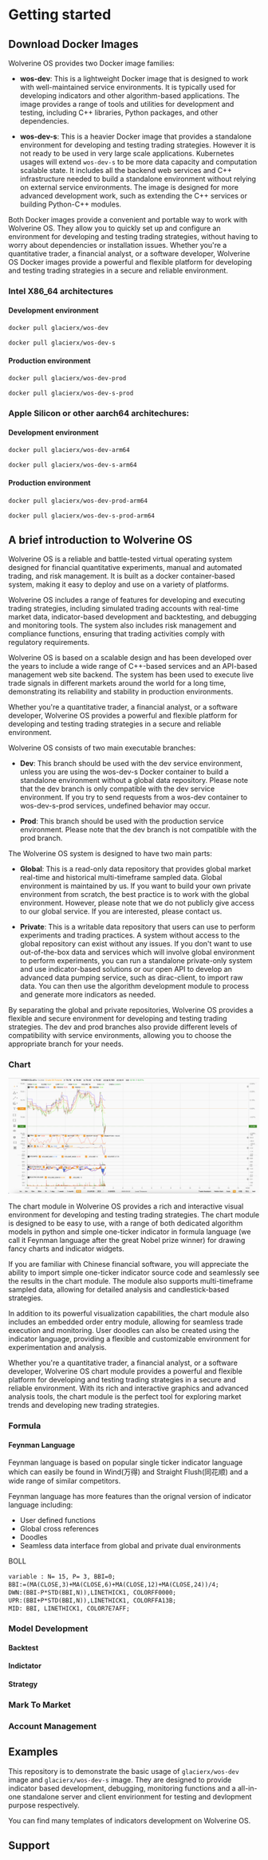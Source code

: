 # Getting started

## Download Docker Images

Wolverine OS provides two Docker image families:

* **wos-dev**: This is a lightweight Docker image that is designed to work with well-maintained service environments. It is typically used for developing indicators and other algorithm-based applications. The image provides a range of tools and utilities for development and testing, including C++ libraries, Python packages, and other dependencies.

* **wos-dev-s**: This is a heavier Docker image that provides a standalone environment for developing and testing trading strategies. However it is not ready to be used in very large scale applications. Kubernetes usages will extend `wos-dev-s` to be more data capacity and computation scalable state. It includes all the backend web services and C++ infrastructure needed to build a standalone environment without relying on external service environments. The image is designed for more advanced development work, such as extending the C++ services or building Python-C++ modules.

Both Docker images provide a convenient and portable way to work with Wolverine OS. They allow you to quickly set up and configure an environment for developing and testing trading strategies, without having to worry about dependencies or installation issues. Whether you're a quantitative trader, a financial analyst, or a software developer, Wolverine OS Docker images provide a powerful and flexible platform for developing and testing trading strategies in a secure and reliable environment.

### Intel X86_64 architectures

#### Development environment

```
docker pull glacierx/wos-dev
```

```
docker pull glacierx/wos-dev-s
```

#### Production environment

```
docker pull glacierx/wos-dev-prod
```

```
docker pull glacierx/wos-dev-s-prod
```

### Apple Silicon or other aarch64 architechures:

#### Development environment

```
docker pull glacierx/wos-dev-arm64
```

```
docker pull glacierx/wos-dev-s-arm64
```

#### Production environment

```
docker pull glacierx/wos-dev-prod-arm64
```

```
docker pull glacierx/wos-dev-s-prod-arm64
```

## A brief introduction to Wolverine OS

Wolverine OS is a reliable and battle-tested virtual operating system designed for financial quantitative experiments, manual and automated trading, and risk management. It is built as a docker container-based system, making it easy to deploy and use on a variety of platforms.

Wolverine OS includes a range of features for developing and executing trading strategies, including simulated trading accounts with real-time market data, indicator-based development and backtesting, and debugging and monitoring tools. The system also includes risk management and compliance functions, ensuring that trading activities comply with regulatory requirements.

Wolverine OS is based on a scalable design and has been developed over the years to include a wide range of C++-based services and an API-based management web site backend. The system has been used to execute live trade signals in different markets around the world for a long time, demonstrating its reliability and stability in production environments.

Whether you're a quantitative trader, a financial analyst, or a software developer, Wolverine OS provides a powerful and flexible platform for developing and testing trading strategies in a secure and reliable environment.


Wolverine OS consists of two main executable branches:

* **Dev**: This branch should be used with the dev service environment, unless you are using the wos-dev-s Docker container to build a standalone environment without a global data repository. Please note that the dev branch is only compatible with the dev service environment. If you try to send requests from a wos-dev container to wos-dev-s-prod services, undefined behavior may occur.

* **Prod**: This branch should be used with the production service environment. Please note that the dev branch is not compatible with the prod branch.

The Wolverine OS system is designed to have two main parts:

* **Global**: This is a read-only data repository that provides global market real-time and historical multi-timeframe sampled data. Global environment is maintained by us. If you want to build your own private environment from scratch, the best practice is to work with the global environment. However, please note that we do not publicly give access to our global service. If you are interested, please contact us.

* **Private**: This is a writable data repository that users can use to perform experiments and trading practices. A system without access to the global repository can exist without any issues. If you don't want to use out-of-the-box data and services  which will involve global environment to perform experiments, you can run a standalone private-only system and use indicator-based solutions or our open API to develop an advanced data pumping service, such as dirac-client, to import raw data. You can then use the algorithm development module to process and generate more indicators as needed.

By separating the global and private repositories, Wolverine OS provides a flexible and secure environment for developing and testing trading strategies. The dev and prod branches also provide different levels of compatibility with service environments, allowing you to choose the appropriate branch for your needs.

### Chart

![alt text](docs/imgs/wos-charts.png)

The chart module in Wolverine OS provides a rich and interactive visual environment for developing and testing trading strategies. The chart module is designed to be easy to use, with a range of both dedicated algorithm models in python and simple one-ticker indicator in formula language (we call it Feynman language after the great Nobel prize winner) for drawing fancy charts and indicator widgets.

If you are familiar with Chinese financial software, you will appreciate the ability to import simple one-ticker indicator source code and seamlessly see the results in the chart module. The module also supports multi-timeframe sampled data, allowing for detailed analysis and candlestick-based strategies.

In addition to its powerful visualization capabilities, the chart module also includes an embedded order entry module, allowing for seamless trade execution and monitoring. User doodles can also be created using the indicator language, providing a flexible and customizable environment for experimentation and analysis.

Whether you're a quantitative trader, a financial analyst, or a software developer, Wolverine OS chart module provides a powerful and flexible platform for developing and testing trading strategies in a secure and reliable environment. With its rich and interactive graphics and advanced analysis tools, the chart module is the perfect tool for exploring market trends and developing new trading strategies.

### Formula

#### Feynman Language

Feynman language is based on popular single ticker indicator language which can easily be found in Wind(万得) and Straight Flush(同花顺) and a wide range of similar competitors.

Feynman language has more features than the orignal version of indicator language including:

* User defined functions
* Global cross references
* Doodles
* Seamless data interface from global and private dual environments

BOLL

```
variable : N= 15, P= 3, BBI=0;
BBI:=(MA(CLOSE,3)+MA(CLOSE,6)+MA(CLOSE,12)+MA(CLOSE,24))/4;
DWN:(BBI-P*STD(BBI,N)),LINETHICK1, COLORFF0000;
UPR:(BBI+P*STD(BBI,N)),LINETHICK1, COLORFFA13B;
MID: BBI, LINETHICK1, COLOR7E7AFF;
```

### Model Development

#### Backtest

#### Indictator

#### Strategy

### Mark To Market

### Account Management

## Examples

This repository is to demonstrate the basic usage of `glacierx/wos-dev` image and `glacierx/wos-dev-s` image. They are designed to provide indicator based development, debugging, monitoring functions and a all-in-one standalone server and client envirionment for testing and devlopment purpose respectively.

You can find many templates of indicators development on Wolverine OS. 



## Support